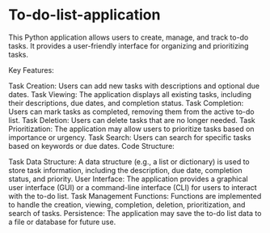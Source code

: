 # To-do-list-application

This Python application allows users to create, manage, and track to-do tasks. It provides a user-friendly interface for organizing and prioritizing tasks.

Key Features:

Task Creation: Users can add new tasks with descriptions and optional due dates.
Task Viewing: The application displays all existing tasks, including their descriptions, due dates, and completion status.
Task Completion: Users can mark tasks as completed, removing them from the active to-do list.
Task Deletion: Users can delete tasks that are no longer needed.
Task Prioritization: The application may allow users to prioritize tasks based on importance or urgency.
Task Search: Users can search for specific tasks based on keywords or due dates.
Code Structure:

Task Data Structure: A data structure (e.g., a list or dictionary) is used to store task information, including the description, due date, completion status, and priority.
User Interface: The application provides a graphical user interface (GUI) or a command-line interface (CLI) for users to interact with the to-do list.
Task Management Functions: Functions are implemented to handle the creation, viewing, completion, deletion, prioritization, and search of tasks.
Persistence: The application may save the to-do list data to a file or database for future use.
